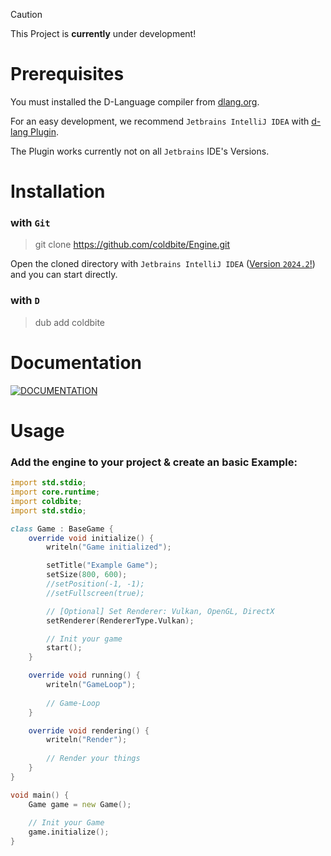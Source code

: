> [!CAUTION]
> This Project is **currently** under development!

# Prerequisites
You must installed the D-Language compiler from [dlang.org](https://dlang.org).

For an easy development, we recommend `Jetbrains IntelliJ IDEA` with [d-lang Plugin](https://github.com/intellij-dlanguage/intellij-dlanguage).

The Plugin works currently not on all `Jetbrains` IDE's Versions.

# Installation
### with `Git`
> git clone https://github.com/coldbite/Engine.git

Open the cloned directory with `Jetbrains IntelliJ IDEA` ([Version `2024.2`!](https://www.jetbrains.com/de-de/idea/download/other.html)) and you can start directly.

### with `D`
> dub add coldbite

# Documentation
[![DOCUMENTATION]](https://github.com/coldbite/Engine/wiki)

# Usage
### Add the engine to your project & create an basic Example:
```d
import std.stdio;
import core.runtime;
import coldbite;
import std.stdio;

class Game : BaseGame {
	override void initialize() {
		writeln("Game initialized");

		setTitle("Example Game");
		setSize(800, 600);
		//setPosition(-1, -1);
		//setFullscreen(true);

        // [Optional] Set Renderer: Vulkan, OpenGL, DirectX
		setRenderer(RendererType.Vulkan);

		// Init your game
		start();
	}

	override void running() {
		writeln("GameLoop");
        
		// Game-Loop
	}

	override void rendering() {
		writeln("Render");
        
        // Render your things
	}
}

void main() {
	Game game = new Game();
    
    // Init your Game
	game.initialize();
}
```

[DOCUMENTATION]: https://img.shields.io/badge/Documentation-%24?style=for-the-badge&logo=github&color=%230d1117